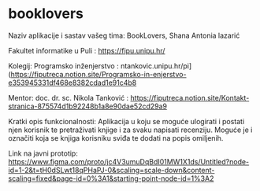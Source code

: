 # booklovers

Naziv aplikacije i sastav vašeg tima: BookLovers, Shana Antonia lazarić

Fakultet informatike u Puli : https://fipu.unipu.hr/

Kolegij: Programsko inženjerstvo : ntankovic.unipu.hr/pi](https://fiputreca.notion.site/Programsko-in-enjerstvo-e353945331df468e8382cdad1e91c4b8

Mentor: doc. dr. sc. Nikola Tanković : https://fiputreca.notion.site/Kontakt-stranica-875574d1b92248b1a8e90dae52cd29a9

Kratki opis funkcionalnosti: Aplikacija u koju se moguće ulogirati i postati njen korisnik te pretraživati knjige i za svaku napisati recenziju. Moguće je i označiti koja se knjiga korisniku sviđa te dodati na popis omiljenih. 

Link na javni prototip: https://www.figma.com/proto/jc4V3umuDqBdI01MW1X1ds/Untitled?node-id=1-2&t=tH0dSLwt18qPHaPJ-0&scaling=scale-down&content-scaling=fixed&page-id=0%3A1&starting-point-node-id=1%3A2




